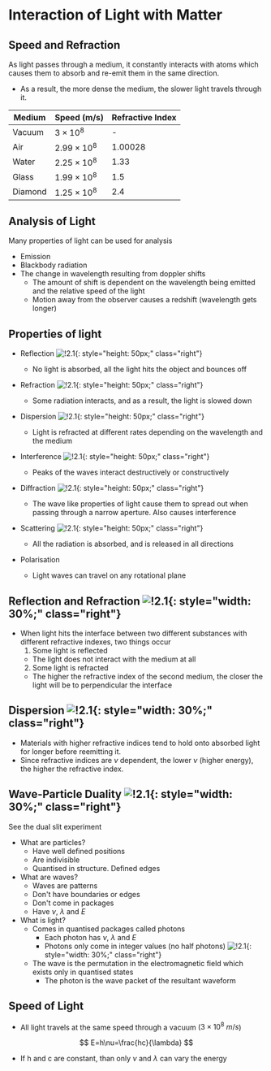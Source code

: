 # Interaction of Light with Matter

## Speed and Refraction

As light passes through a medium, it constantly interacts with atoms which causes them to absorb and re-emit them in the same direction.

* As a result, the more dense the medium, the slower light travels through it.

| Medium  | Speed  (m/s)      | Refractive  Index      |
| ------- | ------------------| -----------------------|
| Vacuum  | $3\times10^8$ | - |
| Air     | $2.99\times10^8$ | 1.00028 |
| Water   | $2.25\times10^8$ | 1.33 |
| Glass   | $1.99\times10^8$ | 1.5 |
| Diamond | $1.25\times10^8$ | 2.4 |

## Analysis of Light

Many properties of light can be used for analysis

* Emission
* Blackbody radiation
* The change in wavelength resulting from doppler shifts
  * The amount of shift is dependent on the wavelength being emitted and the relative speed of the light
  * Motion away from the observer causes a redshift (wavelength gets longer)

## Properties of light

* Reflection ![!2.1](2.1.png){: style="height: 50px;" class="right"}
  * No light is absorbed, all the light hits the object and bounces off

* Refraction ![!2.1](2.2.png){: style="height: 50px;" class="right"}
  * Some radiation interacts, and as a result, the light is slowed down

* Dispersion ![!2.1](2.3.png){: style="height: 50px;" class="right"}
  * Light is refracted at different rates depending on the wavelength and the medium
	
* Interference ![!2.1](2.4.png){: style="height: 50px;" class="right"}
  * Peaks of the waves interact destructively or constructively

* Diffraction ![!2.1](2.5.png){: style="height: 50px;" class="right"}
  * The wave like properties of light cause them to spread out when passing through a narrow aperture. Also causes interference

* Scattering ![!2.1](2.6.png){: style="height: 50px;" class="right"}
  * All the radiation is absorbed, and is released in all directions

* Polarisation
  * Light waves can travel on any rotational plane

## Reflection and Refraction ![!2.1](2.7.png){: style="width: 30%;" class="right"}

* When light hits the interface between two different substances with different refractive indexes, two things occur
  1. Some light is reflected
    * The light does not interact with the medium at all
  2. Some light is refracted
    * The higher the refractive index of the second medium, the closer the light will be to perpendicular the interface

## Dispersion ![!2.1](2.8.png){: style="width: 30%;" class="right"}

* Materials with higher refractive indices  tend to hold onto absorbed light for longer before reemitting it.
* Since refractive indices are $\nu$ dependent, the lower $\nu$ (higher energy), the higher the refractive index.
	

## Wave-Particle Duality ![!2.1](2.10.png){: style="width: 30%;" class="right"}

See the dual slit experiment

* What are particles?
  * Have well defined positions
  * Are indivisible
  * Quantised in structure. Defined edges
* What are waves?
  * Waves are patterns
  * Don't have boundaries or edges
  * Don't come in packages
  * Have $\nu$, $\lambda$ and $E$
* What is light?
  * Comes in quantised packages called photons
    * Each photon has $\nu$, $\lambda$ and $E$
    * Photons only come in integer values (no half photons) ![!2.1](2.9.png){: style="width: 30%;" class="right"}
  * The wave is the permutation in the electromagnetic field which exists only in quantised states
    * The photon is the wave packet of the resultant waveform
		
## Speed of Light

* All light travels at the same speed through a vacuum ($3\times10^8\:m/s$)

$$
E=h\nu=\frac{hc}{\lambda}
$$

* If h and c are constant, than only $\nu$ and $\lambda$ can vary the energy